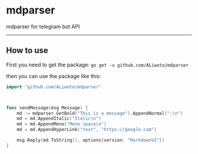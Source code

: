 <!--
	mdparser library Project
	Copyright (C) 2021-2022 ALiwoto
	This file is subject to the terms and conditions defined in
	file 'LICENSE', which is part of the source code.
-->

# mdparser
mdparser for telegram bot API

<hr/>

## How to use
First you need to get the package:
`go get -u github.com/ALiwoto/mdparser`

then you can use the package like this:

```go
import "github.com/ALiwoto/mdparser"



func sendMessage(msg Message) {
	md := mdparser.GetBold("This is a message").AppendNormal(":\n")
	md = md.AppendItalic("Italic\n")
	md = md.AppendMono("Mono space\n")
	md = md.AppendHyperLink("text", "https://google.com")

	msg.Reply(md.ToString(), options{version: "MarkdownV2"})
}


```
